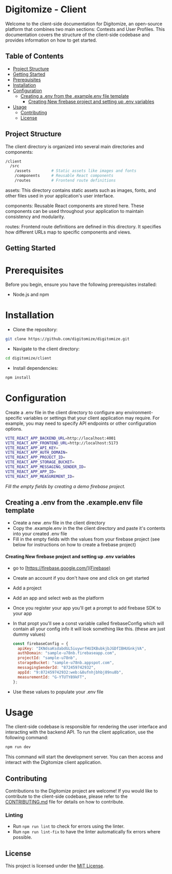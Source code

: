# Digitomize - Client

Welcome to the client-side documentation for Digitomize, an open-source platform that combines two main sections: Contests and User Profiles. This documentation covers the structure of the client-side codebase and provides information on how to get started.

## Table of Contents

- [Project Structure](#project-structure)
- [Getting Started](#getting-started)
- [Prerequisites](#prerequisites)
- [Installation](#installation)
- [Configuration](#configuration)
  - [Creating a .env from the .example.env file template](#creating-a-env-from-the-exampleenv-file-template)
    - [Creating New firebase project and setting up .env variables](#creating-new-firebase-project-and-setting-up-env-variables)
- [Usage](#usage)
  - [Contributing](#contributing)
  - [License](#license)

## Project Structure

The client directory is organized into several main directories and components:

```bash
/client
  /src
    /assets         # Static assets like images and fonts
    /components     # Reusable React components
    /routes         # Frontend route definitions
```

assets: This directory contains static assets such as images, fonts, and other files used in your application's user interface.

components: Reusable React components are stored here. These components can be used throughout your application to maintain consistency and modularity.

routes: Frontend route definitions are defined in this directory. It specifies how different URLs map to specific components and views.

## Getting Started

# Prerequisites

Before you begin, ensure you have the following prerequisites installed:

- Node.js and npm

# Installation

- Clone the repository:

```bash
git clone https://github.com/digitomize/digitomize.git
```

- Navigate to the client directory:

```bash
cd digitomize/client
```

- Install dependencies:

```bash
npm install
```

# Configuration

Create a .env file in the client directory to configure any environment-specific variables or settings that your client application may require. For example, you may need to specify API endpoints or other configuration options.

```bash
VITE_REACT_APP_BACKEND_URL=http://localhost:4001
VITE_REACT_APP_FRONTEND_URL=http://localhost:5173
VITE_REACT_APP_API_KEY=
VITE_REACT_APP_AUTH_DOMAIN=
VITE_REACT_APP_PROJECT_ID=
VITE_REACT_APP_STORAGE_BUCKET=
VITE_REACT_APP_MESSAGING_SENDER_ID=
VITE_REACT_APP_APP_ID=
VITE_REACT_APP_MEASUREMENT_ID=
```

_Fill the empty fields by creating a demo firebase project._

## Creating a .env from the .example.env file template

- Create a new .env file in the client directory
- Copy the .example.env in the the client directory and paste it's contents into your created .env file
- Fill in the empty fields with the values from your firebase project (see below for instructions on how to create a firebase project)

#### Creating New firebase project and setting up .env variables

- go to [https://firebase.google.com/](Firebase)
- Create an account if you don't have one and click on get started
- Add a project
- Add an app and select web as the platform
- Once you register your app you'll get a prompt to add firebase SDK to your app
- In that propt you'll see a const variable called firebaseConfig which will contain all your config info it will look something like this. (these are just dummy values)

  ```javascript
  const firebaseConfig = {
    apiKey: "IKNdsaKsdabdGL5iuywrfHUIKBubkjbJGDfIBHUGnkjVA",
    authDomain: "sample-u78nb.firebaseapp.com",
    projectId: "sample-u78nb",
    storageBucket: "sample-u78nb.appspot.com",
    messagingSenderId: "872459742932",
    appId: "9:872459742932:web:&8ufnhjbhbj89nu8b",
    measurementId: "G-YTUTY89kFT",
  };
  ```

- Use these values to populate your .env file

# Usage

The client-side codebase is responsible for rendering the user interface and interacting with the backend API. To run the client application, use the following command:

```bash
npm run dev
```

This command will start the development server. You can then access and interact with the Digitomize client application.

## Contributing

Contributions to the Digitomize project are welcome! If you would like to contribute to the client-side codebase, please refer to the [CONTRIBUTING.md](../CONTRIBUTING.md) file for details on how to contribute.

### Linting
- Run `npm run lint` to check for errors using the linter.
- Run `npm run lint-fix` to have the linter automatically fix errors where possible.

## License

This project is licensed under the [MIT License](../LICENSE).
